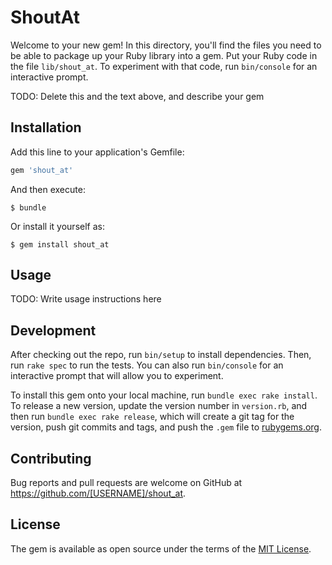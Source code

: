 # ShoutAt

Welcome to your new gem! In this directory, you'll find the files you need to be able to package up your Ruby library into a gem. Put your Ruby code in the file `lib/shout_at`. To experiment with that code, run `bin/console` for an interactive prompt.

TODO: Delete this and the text above, and describe your gem

## Installation

Add this line to your application's Gemfile:

```ruby
gem 'shout_at'
```

And then execute:

    $ bundle

Or install it yourself as:

    $ gem install shout_at

## Usage

TODO: Write usage instructions here

## Development

After checking out the repo, run `bin/setup` to install dependencies. Then, run `rake spec` to run the tests. You can also run `bin/console` for an interactive prompt that will allow you to experiment.

To install this gem onto your local machine, run `bundle exec rake install`. To release a new version, update the version number in `version.rb`, and then run `bundle exec rake release`, which will create a git tag for the version, push git commits and tags, and push the `.gem` file to [rubygems.org](https://rubygems.org).

## Contributing

Bug reports and pull requests are welcome on GitHub at https://github.com/[USERNAME]/shout_at.


## License

The gem is available as open source under the terms of the [MIT License](http://opensource.org/licenses/MIT).

